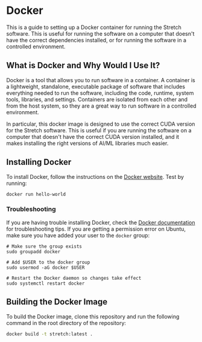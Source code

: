 # Docker

This is a guide to setting up a Docker container for running the Stretch software. This is useful for running the software on a computer that doesn't have the correct dependencies installed, or for running the software in a controlled environment.

## What is Docker and Why Would I Use It?

Docker is a tool that allows you to run software in a container. A container is a lightweight, standalone, executable package of software that includes everything needed to run the software, including the code, runtime, system tools, libraries, and settings. Containers are isolated from each other and from the host system, so they are a great way to run software in a controlled environment.

In particular, this docker image is designed to use the correct CUDA version for the Stretch software. This is useful if you are running the software on a computer that doesn't have the correct CUDA version installed, and it makes installing the right versions of AI/ML libraries much easier.

## Installing Docker

To install Docker, follow the instructions on the [Docker website](https://docs.docker.com/get-docker/). Test by running:
```
docker run hello-world
```

### Troubleshooting

If you are having trouble installing Docker, check the [Docker documentation](https://docs.docker.com/get-docker/) for troubleshooting tips. If you are getting a permission error on Ubuntu, make sure you have added your user to the `docker` group:

```
# Make sure the group exists
sudo groupadd docker

# Add $USER to the docker group
sudo usermod -aG docker $USER

# Restart the Docker daemon so changes take effect
sudo systemctl restart docker
```

## Building the Docker Image

To build the Docker image, clone this repository and run the following command in the root directory of the repository:

```bash
docker build -t stretch:latest .
```
